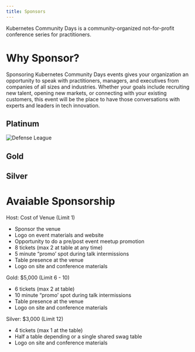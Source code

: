 ```yaml
---
title: Sponsors
---
```


Kubernetes Community Days is a community-organized not-for-profit conference series for practitioners.

# Why Sponsor? 
Sponsoring Kubernetes Community Days events gives your organization an opportunity to speak with practitioners, managers, and executives from companies of all sizes and industries. Whether your goals include recruiting new talent, opening new markets, or connecting with your existing customers, this event will be the place to have those conversations with experts and leaders in tech innovation.

## Platinum  
![Defense League](/img/sponsors/Defense_League_logo_cat_face.svg)

## Gold

## Silver

# Avaiable Sponsorship
Host: Cost of Venue (Limit 1)
* Sponsor the venue
* Logo on event materials and website
* Opportunity to do a pre/post event meetup promotion
* 8  tickets (max 2 at table at any time)
* 5 minute “promo’ spot during talk intermissions 
* Table presence at the venue 
* Logo on site and conference materials 

Gold: $5,000 (Limit 6 - 10)
* 6 tickets (max 2 at table)
* 10 minute “promo’ spot during talk intermissions 
* Table presence at the venue 
* Logo on site and conference materials 

Silver: $3,000 (Limit 12)  
* 4 tickets (max 1 at the table)
* Half a table depending or a single shared swag table
* Logo on site and conference materials
